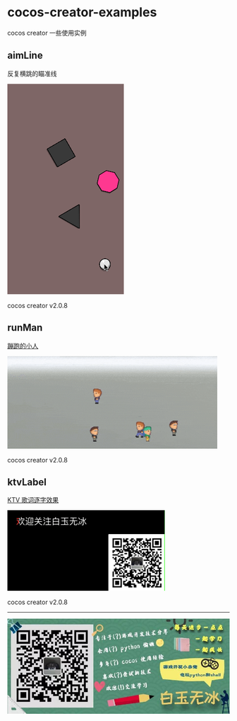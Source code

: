 # cocos-creator-examples
cocos creator 一些使用实例

## aimLine

反复横跳的瞄准线

![](./img/aimLine.gif)

cocos creator v2.0.8 


## runMan

[蹦跑的小人](https://mp.weixin.qq.com/s/DiB031FORp2JNmWXTdVzmw)  

![](./img/runMan.gif)

cocos creator v2.0.8 


## ktvLabel

[KTV 歌词逐字效果](https://mp.weixin.qq.com/s/os1_7hd3pZX32c128O7QGA)  

![](./img/ktvLabel.gif)

cocos creator v2.0.8 



---

![](./img/about.jpg)